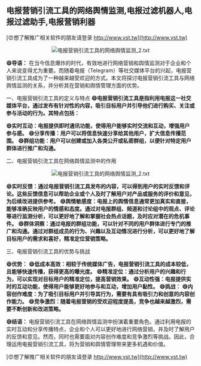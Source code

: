 ## **电报营销引流工具的网络舆情监测,电报过滤机器人,电报过滤助手,电报营销利器**

[😍想了解推广相关软件的朋友请登录 http://www.vst.tw](http://www.vst.tw)

 <center><img src="https://vst.tw/MP4/tuiguang/png/8.png" alt="电报营销引流工具的网络舆情监测_2.txt"></center>

**😄导语：**
在当今信息爆炸的时代，有效地进行网络营销和舆情监测对于企业和个人来说变得尤为重要。而随着电报（Telegram）等社交媒体平台的兴起，电报营销引流工具成为了一种越来越受欢迎的方式。本文将探讨电报营销引流工具与网络舆情监测的关系，并分析其在营销和舆情管理方面的优势。

一、电报营销引流工具的定义与特点
**😄电报营销引流工具是指利用电报这一社交媒体平台，通过发布有针对性的内容，吸引目标用户并引导他们进行购买、关注或参与活动的行为。其特点包括：**

**😄实时互动：电报提供即时通讯功能，使得用户能够实时交流和互动，增强用户参与感。**
**😄分享传播：用户可以将信息快速分享给其他用户，扩大信息传播范围。**
**😄群组功能：用户可以创建或加入各类公开或私密群组，以便针对特定用户群体进行推广和沟通。**

二、电报营销引流工具在网络舆情监测中的作用

 <center><img src="https://vst.tw/MP4/tuiguang/png/3.png" alt="电报营销引流工具的网络舆情监测_2.txt"></center>

**😄实时反馈：通过电报营销引流工具发布的内容，可以得到用户的实时反馈和评论。这些反馈信息可以帮助企业或个人及时了解用户对产品或服务的评价和意见，为后续改进提供参考。**
**😄舆情敏感度：电报上的舆情信息通常更加真实和直接，能够准确反映用户的情感和态度。通过对电报群组、频道和讨论组中的观点、评论等进行监测分析，可以更好地了解和掌握社会热点话题，及时应对潜在的危机事件。**
**😄群体洞察：通过电报的群组功能，可以针对不同的用户群体进行专门的推广和沟通。通过对群组成员的行为、兴趣以及互动情况进行分析，可以更好地了解目标用户的需求和喜好，精准定位营销策略。**

三、电报营销引流工具的优势与挑战

**😄优势：**
**😄低成本高效：相较于传统媒体广告，电报营销引流工具的成本较低，且能够快速传播，获得更高的曝光度。**
**😄精准定位：通过分析用户的兴趣和行为，可以实现对目标用户的精准定位，提高营销效果。**
**😄互动性强：电报提供实时的互动功能，使得用户能够更好地参与和互动，增加用户黏性。**
**😄挑战：**
**😄内容创作难度：为了吸引目标用户并引导其行为，需要有具有吸引力和创意的内容创作能力。**
**😄竞争激烈：随着电报营销的受欢迎程度提高，竞争也越来越激烈，需要不断创新和改进策略。**

**😄结语：**
电报营销引流工具在网络舆情监测中扮演着重要角色。通过利用电报的实时互动和分享传播特点，企业和个人可以更好地进行网络营销，并及时了解用户的反馈和意见。然而，同时也需要面对内容创作难度和竞争激烈等挑战。因此，合理运用电报营销引流工具，将为营销和舆情管理带来更多机遇和价值。

[😍想了解推广相关软件的朋友请登录 http://www.vst.tw](http://www.vst.tw)



